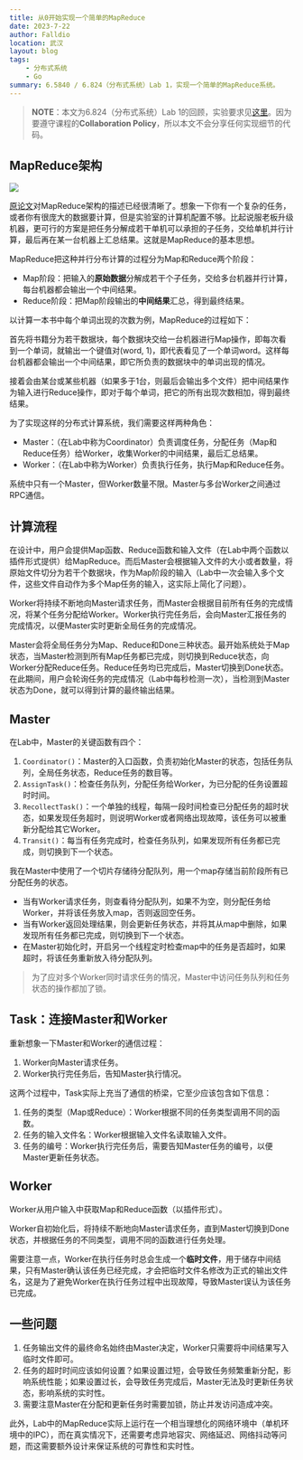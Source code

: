 ```yaml
---
title: 从0开始实现一个简单的MapReduce
date: 2023-7-22
author: Falldio
location: 武汉
layout: blog
tags: 
    - 分布式系统
    - Go
summary: 6.5840 / 6.824（分布式系统）Lab 1，实现一个简单的MapReduce系统。
---
```


> **NOTE**：本文为6.824（分布式系统）Lab 1的回顾，实验要求见[这里](https://pdos.csail.mit.edu/6.824/labs/lab-mr.html)。因为要遵守课程的**Collaboration Policy**，所以本文不会分享任何实现细节的代码。

## MapReduce架构

![](https://cdn.jsdelivr.net/gh/Falldio/pics@main/img/202307231804486.png)

[原论文](http://static.googleusercontent.com/media/research.google.com/zh-CN//archive/mapreduce-osdi04.pdf)对MapReduce架构的描述已经很清晰了。想象一下你有一个复杂的任务，或者你有很庞大的数据要计算，但是实验室的计算机配置不够。比起说服老板升级机器，更可行的方案是把任务分解成若干单机可以承担的子任务，交给单机并行计算，最后再在某一台机器上汇总结果。这就是MapReduce的基本思想。

MapReduce把这种并行分布计算的过程分为Map和Reduce两个阶段：

- Map阶段：把输入的**原始数据**分解成若干个子任务，交给多台机器并行计算，每台机器都会输出一个中间结果。
- Reduce阶段：把Map阶段输出的**中间结果**汇总，得到最终结果。

以计算一本书中每个单词出现的次数为例，MapReduce的过程如下：

首先将书籍分为若干数据块，每个数据块交给一台机器进行Map操作，即每次看到一个单词，就输出一个键值对(word, 1)，即代表看见了一个单词word。这样每台机器都会输出一个中间结果，即它所负责的数据块中的单词出现的情况。

接着会由某台或某些机器（如果多于1台，则最后会输出多个文件）把中间结果作为输入进行Reduce操作，即对于每个单词，把它的所有出现次数相加，得到最终结果。

为了实现这样的分布式计算系统，我们需要这样两种角色：

- Master：（在Lab中称为Coordinator）负责调度任务，分配任务（Map和Reduce任务）给Worker，收集Worker的中间结果，最后汇总结果。
- Worker：（在Lab中称为Worker）负责执行任务，执行Map和Reduce任务。

系统中只有一个Master，但Worker数量不限。Master与多台Worker之间通过RPC通信。

## 计算流程

在设计中，用户会提供Map函数、Reduce函数和输入文件（在Lab中两个函数以插件形式提供）给MapReduce。而后Master会根据输入文件的大小或者数量，将原始文件切分为若干个数据块，作为Map阶段的输入（Lab中一次会输入多个文件，这些文件自动作为多个Map任务的输入，这实际上简化了问题）。

Worker将持续不断地向Master请求任务，而Master会根据目前所有任务的完成情况，将某个任务分配给Worker。Worker执行完任务后，会向Master汇报任务的完成情况，以便Master实时更新全局任务的完成情况。

Master会将全局任务分为Map、Reduce和Done三种状态。最开始系统处于Map状态，当Master检测到所有Map任务都已完成，则切换到Reduce状态，向Worker分配Reduce任务。Reduce任务均已完成后，Master切换到Done状态。在此期间，用户会轮询任务的完成情况（Lab中每秒检测一次），当检测到Master状态为Done，就可以得到计算的最终输出结果。

## Master

在Lab中，Master的关键函数有四个：

1. `Coordinator()`：Master的入口函数，负责初始化Master的状态，包括任务队列，全局任务状态，Reduce任务的数目等。
2. `AssignTask()`：检查任务队列，分配任务给Worker，为已分配的任务设置超时时间。
3. `RecollectTask()`：一个单独的线程，每隔一段时间检查已分配任务的超时状态，如果发现任务超时，则说明Worker或者网络出现故障，该任务可以被重新分配给其它Worker。
4. `Transit()`：每当有任务完成时，检查任务队列，如果发现所有任务都已完成，则切换到下一个状态。

我在Master中使用了一个切片存储待分配队列，用一个map存储当前阶段所有已分配任务的状态。

+ 当有Worker请求任务，则查看待分配队列，如果不为空，则分配任务给Worker，并将该任务放入map，否则返回空任务。
+ 当有Worker返回处理结果，则会更新任务状态，并将其从map中删除，如果发现所有任务都已完成，则切换到下一个状态。
+ 在Master初始化时，开启另一个线程定时检查map中的任务是否超时，如果超时，将该任务重新放入待分配队列。

> 为了应对多个Worker同时请求任务的情况，Master中访问任务队列和任务状态的操作都加了锁。

## Task：连接Master和Worker

重新想象一下Master和Worker的通信过程：

1. Worker向Master请求任务。
2. Worker执行完任务后，告知Master执行情况。

这两个过程中，Task实际上充当了通信的桥梁，它至少应该包含如下信息：

1. 任务的类型（Map或Reduce）：Worker根据不同的任务类型调用不同的函数。
2. 任务的输入文件名：Worker根据输入文件名读取输入文件。
3. 任务的编号：Worker执行完任务后，需要告知Master任务的编号，以便Master更新任务状态。

## Worker

Worker从用户输入中获取Map和Reduce函数（以插件形式）。

Worker自初始化后，将持续不断地向Master请求任务，直到Master切换到Done状态，并根据任务的不同类型，调用不同的函数进行任务处理。

需要注意一点，Worker在执行任务时总会生成一个**临时文件**，用于储存中间结果，只有Master确认该任务已经完成，才会把临时文件名修改为正式的输出文件名，这是为了避免Worker在执行任务过程中出现故障，导致Master误认为该任务已完成。

## 一些问题

1. 任务输出文件的最终命名始终由Master决定，Worker只需要将中间结果写入临时文件即可。
2. 任务的超时时间应该如何设置？如果设置过短，会导致任务频繁重新分配，影响系统性能；如果设置过长，会导致任务完成后，Master无法及时更新任务状态，影响系统的实时性。
3. 需要注意Master在分配和更新任务时需要加锁，防止并发访问造成冲突。

此外，Lab中的MapReduce实际上运行在一个相当理想化的网络环境中（单机环境中的IPC），而在真实情况下，还需要考虑异地容灾、网络延迟、网络抖动等问题，而这需要额外设计来保证系统的可靠性和实时性。
